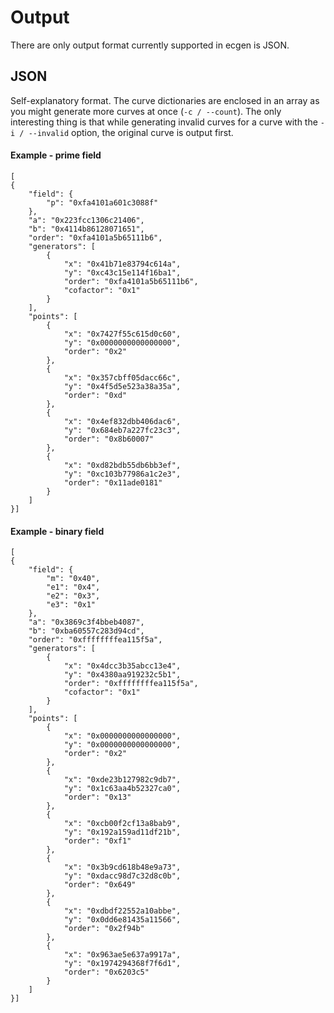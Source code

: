 # Output

There are only output format currently supported in ecgen is JSON.

## JSON

Self-explanatory format. The curve dictionaries are enclosed in an array as you might generate more curves at once (`-c / --count`). The only interesting thing is that while generating invalid curves for a curve with the `-i / --invalid` option, the original curve is output first.

#### Example - prime field

	[
	{
	    "field": {
	        "p": "0xfa4101a601c3088f"
	    },
	    "a": "0x223fcc1306c21406",
	    "b": "0x4114b86128071651",
	    "order": "0xfa4101a5b65111b6",
	    "generators": [
	        {
	            "x": "0x41b71e83794c614a",
	            "y": "0xc43c15e114f16ba1",
	            "order": "0xfa4101a5b65111b6",
	            "cofactor": "0x1"
	        }
	    ],
	    "points": [
	        {
	            "x": "0x7427f55c615d0c60",
	            "y": "0x0000000000000000",
	            "order": "0x2"
	        },
	        {
	            "x": "0x357cbff05dacc66c",
	            "y": "0x4f5d5e523a38a35a",
	            "order": "0xd"
	        },
	        {
	            "x": "0x4ef832dbb406dac6",
	            "y": "0x684eb7a227fc23c3",
	            "order": "0x8b60007"
	        },
	        {
	            "x": "0xd82bdb55db6bb3ef",
	            "y": "0xc103b77986a1c2e3",
	            "order": "0x11ade0181"
	        }
	    ]
	}]

#### Example - binary field

	[
	{
	    "field": {
	        "m": "0x40",
	        "e1": "0x4",
	        "e2": "0x3",
	        "e3": "0x1"
	    },
	    "a": "0x3869c3f4bbeb4087",
	    "b": "0xba60557c283d94cd",
	    "order": "0xffffffffea115f5a",
	    "generators": [
	        {
	            "x": "0x4dcc3b35abcc13e4",
	            "y": "0x4380aa919232c5b1",
	            "order": "0xffffffffea115f5a",
	            "cofactor": "0x1"
	        }
	    ],
	    "points": [
	        {
	            "x": "0x0000000000000000",
	            "y": "0x0000000000000000",
	            "order": "0x2"
	        },
	        {
	            "x": "0xde23b127982c9db7",
	            "y": "0x1c63aa4b52327ca0",
	            "order": "0x13"
	        },
	        {
	            "x": "0xcb00f2cf13a8bab9",
	            "y": "0x192a159ad11df21b",
	            "order": "0xf1"
	        },
	        {
	            "x": "0x3b9cd618b48e9a73",
	            "y": "0xdacc98d7c32d8c0b",
	            "order": "0x649"
	        },
	        {
	            "x": "0xdbdf22552a10abbe",
	            "y": "0x0dd6e81435a11566",
	            "order": "0x2f94b"
	        },
	        {
	            "x": "0x963ae5e637a9917a",
	            "y": "0x1974294368f7f6d1",
	            "order": "0x6203c5"
	        }
	    ]
	}]
